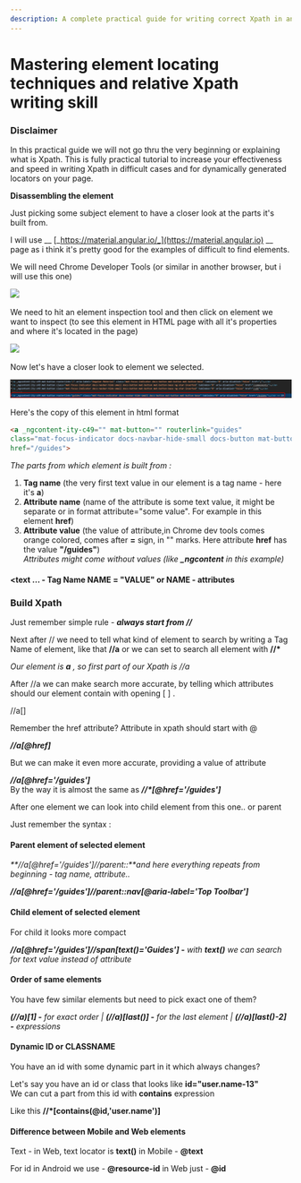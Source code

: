 ```yaml
---
description: A complete practical guide for writing correct Xpath in any situation
---
```


# Mastering element locating techniques and relative Xpath writing skill

### **Disclaimer** <a href="#disclaimer" id="disclaimer"></a>

In this practical guide we will not go thru the very beginning or explaining what is Xpath. This is fully practical tutorial to increase your effectiveness and speed in writing Xpath in difficult cases and for dynamically generated locators on your page.

**Disassembling the element**

Just picking some subject element to have a closer look at the parts it's built from.

I will use __ [_https://material.angular.io/_](https://material.angular.io) __ page as i think it's pretty good for the examples of difficult to find elements.

We will need Chrome Developer Tools (or similar in another browser, but i will use this one)

![](../../.gitbook/assets/2020-06-29\_12h02\_11.gif)

We need to hit an element inspection tool and then click on element we want to inspect (to see this element in HTML page with all it's properties and where it's located in the page)

![](../../.gitbook/assets/2020-06-29\_12h17\_20.gif)

Now let's have a closer look to element we selected.

![](<../../.gitbook/assets/image (538) (1) (1).png>)

Here's the copy of this element in html format

```html
<a _ngcontent-ity-c49="" mat-button="" routerlink="guides"
class="mat-focus-indicator docs-navbar-hide-small docs-button mat-button mat-button-base" tabindex="0" aria-disabled="false"
href="/guides">
```

_The parts from which element is built from :_

1. **Tag name** (the very first text value in our element is a tag name - here it's **a**)
2. **Attribute name** (name of the attribute is some text value, it might be separate or in format attribute="some value". For example in this element **href**)
3. **Attribute value** (the value of attribute,in Chrome dev tools comes orange colored, comes after **=** sign, in "" marks. Here attribute **href** has the value **"/guides"**)\
   _Attributes might come without values (like **\_ngcontent** in this example)_

#### \<text ... - Tag Name **NAME = "VALUE" or NAME - attributes**  <a href="#text----tag-namename--value-or-name---attributes" id="text----tag-namename--value-or-name---attributes"></a>

### **Build Xpath** <a href="#build-xpath" id="build-xpath"></a>

Just remember simple rule - _**always start from //**_

Next after // we need to tell what kind of element to search by writing a Tag Name of element, like that **//a** or we can set to search all element with **//\***

_Our element is **a** , so first part of our Xpath is //a_

After //a we can make search more accurate, by telling which attributes should our element contain with opening \[ ] .

//a\[]

Remember the href attribute? Attribute in xpath should start with @

_**//a\[@href]**_

But we can make it even more accurate, providing a value of attribute

_**//a\[@href='/guides']**_\
By the way it is almost the same as _**//\*\[@href='/guides']**_

After one element we can look into child element from this one.. or parent

Just remember the syntax :

#### Parent element of selected element <a href="#parent-element-of-selected-element" id="parent-element-of-selected-element"></a>

_**//a\[@href='/guides']//parent::**and here everything repeats from beginning - tag name, attribute.._

_**//a\[@href='/guides']//parent::nav\[@aria-label='Top Toolbar']**_

#### Child element of selected element <a href="#child-element-of-selected-element" id="child-element-of-selected-element"></a>

For child it looks more compact

_**//a\[@href='/guides']//span\[text()='Guides'] -** with **text()** we can search for text value instead of attribute_

#### Order of same elements <a href="#order-of-same-elements" id="order-of-same-elements"></a>

You have few similar elements but need to pick exact one of them?

_**(//a)\[1] -** for exact order | **(//a)\[last()] -** for the last element | **(//a)\[last()-2] -** expressions_

#### Dynamic ID or CLASSNAME <a href="#dynamic-id-or-classname" id="dynamic-id-or-classname"></a>

You have an id with some dynamic part in it which always changes?

Let's say you have an id or class that looks like **id="user.name-13"**\
We can cut a part from this id with **contains** expression

Like this **//\*\[contains(@id,'user.name')]**

#### Difference between Mobile and Web elements <a href="#difference-between-mobile-and-web-elements" id="difference-between-mobile-and-web-elements"></a>

Text - in Web, text locator is **text()** in Mobile - **@text**

For id in Android we use - **@resource-id** in Web just - **@id**
